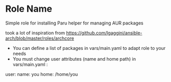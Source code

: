 Role Name
=========

Simple role for installing Paru helper for managing AUR packages

took a lot of inspiration from https://github.com/lgaggini/ansible-arch/blob/master/roles/archcore

- You can define a list of packages in vars/main.yaml to adapt role to your needs
- You must change user attributes (name and home path) in vars/main.yaml :

user:
  name: you
  home: /home/you


